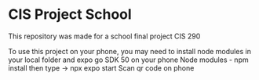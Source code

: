 # CIS Project School
This repository was made for a school final project CIS 290

To use this project on your phone, you may need to install node modules in your local folder and expo go SDK 50 on your phone
Node modules - npm install
then type -> npx expo start
Scan qr code on phone
